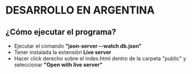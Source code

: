 # DESARROLLO EN ARGENTINA

## ¿Cómo ejecutar el programa?
+ Ejecutar el comando  <strong>"json-server --watch db.json"</strong>
+ Tener instalada la extensión   <strong>Live server </strong> 
+ Hacer click derecho sobre el index.html dentro de la carpeta "public" y seleccionar <strong>"Open with live server"</strong>

